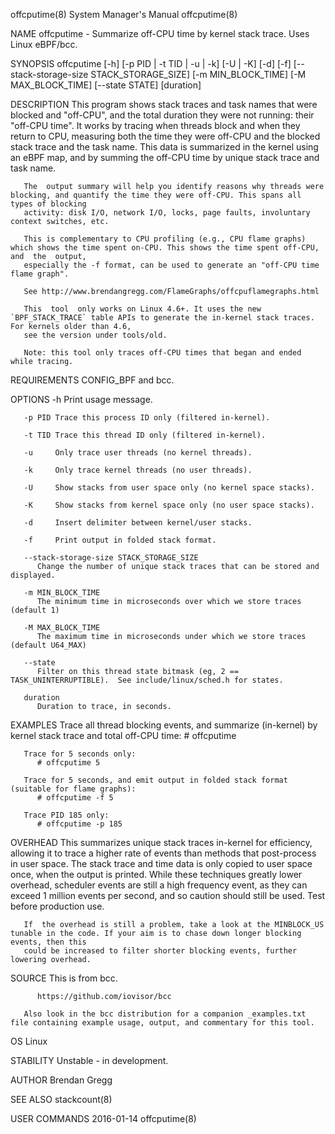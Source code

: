 offcputime(8)							    System Manager's Manual							 offcputime(8)

NAME
       offcputime - Summarize off-CPU time by kernel stack trace. Uses Linux eBPF/bcc.

SYNOPSIS
       offcputime  [-h]	 [-p  PID  |  -t  TID | -u | -k] [-U | -K] [-d] [-f] [--stack-storage-size STACK_STORAGE_SIZE] [-m MIN_BLOCK_TIME] [-M MAX_BLOCK_TIME]
       [--state STATE] [duration]

DESCRIPTION
       This program shows stack traces and task names that were blocked and "off-CPU", and the total duration they were not running: their "off-CPU time".  It
       works by tracing when threads block and when they return to CPU, measuring both the time they were off-CPU and the blocked stack	 trace	and  the  task
       name.  This data is summarized in the kernel using an eBPF map, and by summing the off-CPU time by unique stack trace and task name.

       The  output summary will help you identify reasons why threads were blocking, and quantify the time they were off-CPU. This spans all types of blocking
       activity: disk I/O, network I/O, locks, page faults, involuntary context switches, etc.

       This is complementary to CPU profiling (e.g., CPU flame graphs) which shows the time spent on-CPU. This shows the time spent off-CPU, and  the  output,
       especially the -f format, can be used to generate an "off-CPU time flame graph".

       See http://www.brendangregg.com/FlameGraphs/offcpuflamegraphs.html

       This  tool  only works on Linux 4.6+. It uses the new `BPF_STACK_TRACE` table APIs to generate the in-kernel stack traces.  For kernels older than 4.6,
       see the version under tools/old.

       Note: this tool only traces off-CPU times that began and ended while tracing.

REQUIREMENTS
       CONFIG_BPF and bcc.

OPTIONS
       -h     Print usage message.

       -p PID Trace this process ID only (filtered in-kernel).

       -t TID Trace this thread ID only (filtered in-kernel).

       -u     Only trace user threads (no kernel threads).

       -k     Only trace kernel threads (no user threads).

       -U     Show stacks from user space only (no kernel space stacks).

       -K     Show stacks from kernel space only (no user space stacks).

       -d     Insert delimiter between kernel/user stacks.

       -f     Print output in folded stack format.

       --stack-storage-size STACK_STORAGE_SIZE
	      Change the number of unique stack traces that can be stored and displayed.

       -m MIN_BLOCK_TIME
	      The minimum time in microseconds over which we store traces (default 1)

       -M MAX_BLOCK_TIME
	      The maximum time in microseconds under which we store traces (default U64_MAX)

       --state
	      Filter on this thread state bitmask (eg, 2 == TASK_UNINTERRUPTIBLE).  See include/linux/sched.h for states.

       duration
	      Duration to trace, in seconds.

EXAMPLES
       Trace all thread blocking events, and summarize (in-kernel) by kernel stack trace and total off-CPU time:
	      # offcputime

       Trace for 5 seconds only:
	      # offcputime 5

       Trace for 5 seconds, and emit output in folded stack format (suitable for flame graphs):
	      # offcputime -f 5

       Trace PID 185 only:
	      # offcputime -p 185

OVERHEAD
       This summarizes unique stack traces in-kernel for efficiency, allowing it to trace a higher rate of events  than	 methods  that	post-process  in  user
       space.  The  stack  trace  and  time data is only copied to user space once, when the output is printed. While these techniques greatly lower overhead,
       scheduler events are still a high frequency event, as they can exceed 1 million events per second, and so caution should still  be  used.  Test	before
       production use.

       If  the overhead is still a problem, take a look at the MINBLOCK_US tunable in the code. If your aim is to chase down longer blocking events, then this
       could be increased to filter shorter blocking events, further lowering overhead.

SOURCE
       This is from bcc.

	      https://github.com/iovisor/bcc

       Also look in the bcc distribution for a companion _examples.txt file containing example usage, output, and commentary for this tool.

OS
       Linux

STABILITY
       Unstable - in development.

AUTHOR
       Brendan Gregg

SEE ALSO
       stackcount(8)

USER COMMANDS								  2016-01-14								 offcputime(8)
